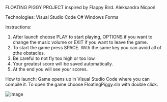 FLOATING PIGGY PROJECT inspired by Flappy Bird.
Aleksandra Nicpoń

Technologies:
Visual Studio Code
C#
Windows Forms

Instructions:
1. After launch choose PLAY to start playing, OPTIONS if you want to change the music volume or EXIT if you want to leave the game.
2. To start the game press SPACE. With the same key you can avoid all of zthe obstacles.
3. Be careful to not fly too high or too low.
4. Your greatest score will be saved automatically.
5. At the end you will see your scores.

How to launch:
Game opens up in Visual Studio Code where you can compile it. To open the game choose FloatingPiggy.sln with double click.


![image](https://user-images.githubusercontent.com/95310185/199803109-665aa117-2ee7-495f-80d5-1b563bf518e3.png)

